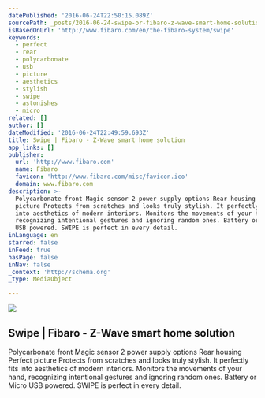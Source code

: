 ```yaml
---
datePublished: '2016-06-24T22:50:15.089Z'
sourcePath: _posts/2016-06-24-swipe-or-fibaro-z-wave-smart-home-solution.md
isBasedOnUrl: 'http://www.fibaro.com/en/the-fibaro-system/swipe'
keywords:
  - perfect
  - rear
  - polycarbonate
  - usb
  - picture
  - aesthetics
  - stylish
  - swipe
  - astonishes
  - micro
related: []
author: []
dateModified: '2016-06-24T22:49:59.693Z'
title: Swipe | Fibaro - Z-Wave smart home solution
app_links: []
publisher:
  url: 'http://www.fibaro.com'
  name: Fibaro
  favicon: 'http://www.fibaro.com/misc/favicon.ico'
  domain: www.fibaro.com
description: >-
  Polycarbonate front Magic sensor 2 power supply options Rear housing Perfect
  picture Protects from scratches and looks truly stylish. It perfectly fits
  into aesthetics of modern interiors. Monitors the movements of your hand,
  recognizing intentional gestures and ignoring random ones. Battery or Micro
  USB powered. SWIPE is perfect in every detail.
inLanguage: en
starred: false
inFeed: true
hasPage: false
inNav: false
_context: 'http://schema.org'
_type: MediaObject

---
```

<article style=""><img src="https://imgflo.herokuapp.com/graph/vahj1ThiexotieMo/88a2806d26de988752de3165092d6018/croprotate.jpg?cropheight=1705&amp;cropwidth=2560&amp;degrees=0&amp;input=http%3A%2F%2Fwww.fibaro.com%2Fsites%2Fall%2Fthemes%2Ffibaro%2Fimages%2Fswipe%2Fen%2F5_structure.jpg&amp;x=0&amp;y=0" /><h1>Swipe | Fibaro - Z-Wave smart home solution</h1><p>Polycarbonate front Magic sensor 2 power supply options Rear housing Perfect picture Protects from scratches and looks truly stylish. It perfectly fits into aesthetics of modern interiors. Monitors the movements of your hand, recognizing intentional gestures and ignoring random ones. Battery or Micro USB powered. SWIPE is perfect in every detail.</p></article>